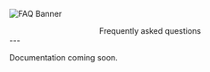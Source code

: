 <!-- Banner -->
![FAQ Banner](https://github.com/user-attachments/assets/6b33137b-37ca-4d52-82e7-3ff141afe936)
<div align="center">Frequently asked questions</div>
---

Documentation coming soon.
